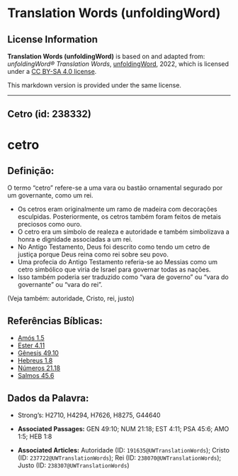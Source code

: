 # Translation Words (unfoldingWord)

## License Information

**Translation Words (unfoldingWord)** is based on and adapted from: _unfoldingWord® Translation Words_, [unfoldingWord](https://unfoldingword.org/utw), 2022, which is licensed under a [CC BY-SA 4.0 license](https://creativecommons.org/licenses/by-sa/4.0/legalcode.en).

This markdown version is provided under the same license.



--------------------------------

## Cetro (id: 238332)

cetro
=====

Definição:
----------

O termo “cetro” refere\-se a uma vara ou bastão ornamental segurado por um governante, como um rei.

* Os cetros eram originalmente um ramo de madeira com decorações esculpidas. Posteriormente, os cetros também foram feitos de metais preciosos como ouro.
* O cetro era um símbolo de realeza e autoridade e também simbolizava a honra e dignidade associadas a um rei.
* No Antigo Testamento, Deus foi descrito como tendo um cetro de justiça porque Deus reina como rei sobre seu povo.
* Uma profecia do Antigo Testamento referia\-se ao Messias como um cetro simbólico que viria de Israel para governar todas as nações.
* Isso também poderia ser traduzido como “vara de governo” ou “vara do governante” ou “vara do rei”.

(Veja também: autoridade, Cristo, rei, justo)

Referências Bíblicas:
---------------------

* [Amós 1\.5](https://ref.ly/Amos1:5)
* [Ester 4\.11](https://ref.ly/Esth4:11)
* [Gênesis 49\.10](https://ref.ly/Gen49:10)
* [Hebreus 1\.8](https://ref.ly/Heb1:8)
* [Números 21\.18](https://ref.ly/Num21:18)
* [Salmos 45\.6](https://ref.ly/Ps45:6)

Dados da Palavra:
-----------------

* Strong’s: H2710, H4294, H7626, H8275, G44640

* **Associated Passages:** GEN 49:10; NUM 21:18; EST 4:11; PSA 45:6; AMO 1:5; HEB 1:8
* **Associated Articles:** Autoridade (ID: `191635@UWTranslationWords`); Cristo (ID: `237722@UWTranslationWords`); Rei (ID: `238070@UWTranslationWords`); Justo (ID: `238307@UWTranslationWords`)


